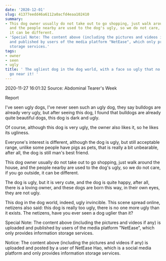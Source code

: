 ```yaml
---
date: '2020-12-01'
slug: 41377eedd46a6112a0acfd4eaa102410
summary:
- This dog owner usually do not take out to go shopping, just walk around the house,
  and the people nearby are used to the dog's ugly, so we do not care, if you go outside,
  it can be different.
- 'Special Note: The content above (including the pictures and videos if any) is uploaded
  and published by users of the media platform "NetEase", which only provides information
  storage services.'
tags:
- owner
- seen
- ugly
title: ' The ugliest dog in the dog world, with a face so ugly that no one dared to
  go near it! '
---
```


 2020-11-27 16:01:32 Source: Abdominal Tearer's Week

Report

  

I've seen ugly dogs, I've never seen such an ugly dog, they say bulldogs are already very ugly, but after seeing this dog, I found that bulldogs are already quite beautiful dogs, this dog is dark and ugly.

  

Of course, although this dog is very ugly, the owner also likes it, so he likes its ugliness.

  

Everyone's interest is different, although the dog is ugly, but still acceptable range, unlike some people have pigs as pets, that is really a bit unbearable, after all, the dog is still man's best friend.

  

This dog owner usually do not take out to go shopping, just walk around the house, and the people nearby are used to the dog's ugly, so we do not care, if you go outside, it can be different.

  

The dog is ugly, but it is very cute, and the dog is quite happy, after all, there is a loving owner, and these dogs are born this way, in their own eyes, they are not ugly.

  

This dog in the dog world, indeed, ugly invincible. This scene spread online, netizens also said: this dog is really too ugly, there is no one more ugly than it exists. The netizens, have you ever seen a dog uglier than it?

Special Note: The content above (including the pictures and videos if any) is uploaded and published by users of the media platform "NetEase", which only provides information storage services.

Notice: The content above (including the pictures and videos if any) is
uploaded and posted by a user of NetEase Hao, which is a social media platform
and only provides information storage services.

 
        